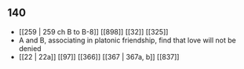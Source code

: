 ## 140
- [[259 | 259 ch B to B-8]] [[898]] [[32]] [[325]] 
- A and B, associating in platonic friendship, find that love will not be denied
- [[22 | 22a]] [[97]] [[366]] [[367 | 367a, b]] [[837]] 

